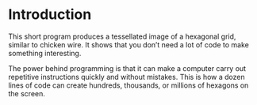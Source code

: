 # Introduction
This short program produces a tessellated image of a hexagonal grid, similar to chicken wire. It shows that you don’t need a lot of code to make something interesting.

The power behind programming is that it can make a computer carry out repetitive instructions quickly and without mistakes. This is how a dozen lines of code can create hundreds, thousands, or millions of hexagons on the screen.   
